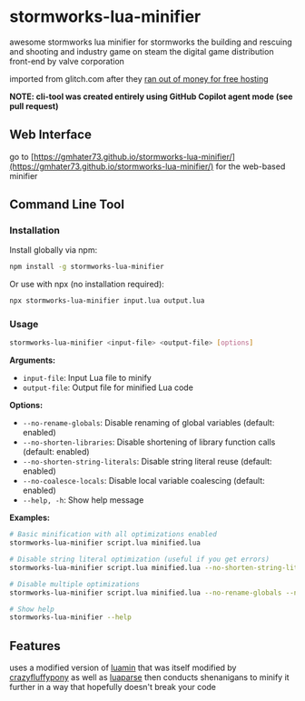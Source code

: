 # stormworks-lua-minifier

awesome stormworks lua minifier for stormworks the building and rescuing and shooting and industry game on steam the digital game distribution front-end by valve corporation

imported from glitch.com after they [ran out of money for free hosting](https://blog.glitch.com/post/changes-are-coming-to-glitch/)

**NOTE: cli-tool was created entirely using GitHub Copilot agent mode (see pull request)**

## Web Interface

go to [https://gmhater73.github.io/stormworks-lua-minifier/](https://gmhater73.github.io/stormworks-lua-minifier/) for the web-based minifier

## Command Line Tool

### Installation

Install globally via npm:

```bash
npm install -g stormworks-lua-minifier
```

Or use with npx (no installation required):

```bash
npx stormworks-lua-minifier input.lua output.lua
```

### Usage

```bash
stormworks-lua-minifier <input-file> <output-file> [options]
```

**Arguments:**
- `input-file`: Input Lua file to minify
- `output-file`: Output file for minified Lua code

**Options:**
- `--no-rename-globals`: Disable renaming of global variables (default: enabled)
- `--no-shorten-libraries`: Disable shortening of library function calls (default: enabled)
- `--no-shorten-string-literals`: Disable string literal reuse (default: enabled)
- `--no-coalesce-locals`: Disable local variable coalescing (default: enabled)
- `--help, -h`: Show help message

**Examples:**

```bash
# Basic minification with all optimizations enabled
stormworks-lua-minifier script.lua minified.lua

# Disable string literal optimization (useful if you get errors)
stormworks-lua-minifier script.lua minified.lua --no-shorten-string-literals

# Disable multiple optimizations
stormworks-lua-minifier script.lua minified.lua --no-rename-globals --no-coalesce-locals

# Show help
stormworks-lua-minifier --help
```

## Features

uses a modified version of [luamin](https://github.com/mathiasbynens/luamin) that was itself modified by [crazyfluffypony](https://lua.flaffipony.rocks/) as well as [luaparse](https://github.com/fstirlitz/luaparse) then conducts shenanigans to minify it further in a way that hopefully doesn't break your code
